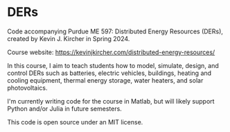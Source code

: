 # DERs
Code accompanying Purdue ME 597: Distributed Energy Resources (DERs),
created by Kevin J. Kircher in Spring 2024.

Course website: https://kevinjkircher.com/distributed-energy-resources/

In this course, I aim to teach students how to model, simulate, design, 
and control DERs such as batteries, electric vehicles, buildings,
heating and cooling equipment, thermal energy storage, water heaters,
and solar photovoltaics.

I'm currently writing code for the course in Matlab, but will likely
support Python and/or Julia in future semesters.

This code is open source under an MIT license.
